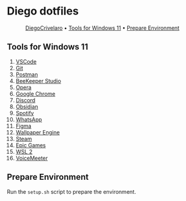 # Diego dotfiles

<div align="center">
 <a href="http://diegocrivelaro.com.br" target="_blank">DiegoCrivelaro</a>
  <span> • </span>
     <a href="#tools-for-windows-11">Tools for Windows 11</a>
  <span> • </span>
        <a href="#prepare-environment">Prepare Environment</a>
  <p></p>
</div>

## Tools for Windows 11

1. [VSCode](https://code.visualstudio.com/)
2. [Git](https://git-scm.com/download)
3. [Postman](https://www.postman.com/downloads/)
4. [BeeKeeper Studio](https://www.beekeeperstudio.io/get)
5. [Opera](https://www.opera.com/pt-br/download)
6. [Google Chrome](https://www.google.com/intl/pt-BR/chrome/)
7. [Discord](https://discord.com/download)
8. [Obsidian](https://obsidian.md/)
9. [Spotify](https://www.spotify.com/br/download/windows/)
10. [WhatsApp](https://www.whatsapp.com/download)
11. [Figma](https://www.figma.com/downloads/)
12. [Wallpaper Engine](https://store.steampowered.com/app/431960/Wallpaper_Engine/)
13. [Steam](https://store.steampowered.com/about/)
14. [Epic Games](https://www.epicgames.com/store/pt-BR/download)
15. [WSL 2](https://docs.microsoft.com/pt-br/windows/wsl/install)
16. [VoiceMeeter](https://vb-audio.com/Voicemeeter/)

## Prepare Environment

Run the `setup.sh` script to prepare the environment.
